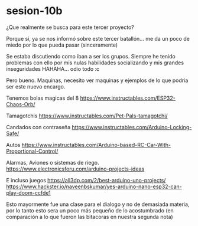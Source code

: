 # sesion-10b

¿Que realmente se busca para este tercer proyecto?

Porque si, ya se nos informó sobre este tercer batallón... me da un poco de miedo por lo que pueda pasar (sinceramente)

Se estaba discutiendo como iban a ser los grupos. Siempre he tenido problemas con ello por mis nulas habilidades socializando y mis grandes inseguridades 
HAHAHA... odio todo :c 

Pero bueno. Maquinas, necesito ver maquinas y ejemplos de lo que podria ser este nuevo encargo.

Tenemos bolas magicas del 8
https://www.instructables.com/ESP32-Chaos-Orb/

Tamagotchis
https://www.instructables.com/Pet-Pals-tamagotchi/

Candados con contraseña
https://www.instructables.com/Arduino-Locking-Safe/

Autos
https://www.instructables.com/Arduino-based-RC-Car-With-Proportional-Control/

Alarmas, Aviones o sistemas de riego.
https://www.electronicsforu.com/arduino-projects-ideas

E incluso juegos
https://all3dp.com/2/best-arduino-uno-projects/
https://www.hackster.io/naveenbskumar/yes-arduino-nano-esp32-can-play-doom-ccfde1

Esto mayormente fue una clase para el dialogo y no de demasiada materia, por lo tanto esto sera un poco más pequeño de lo acostumbrado (en comparación a lo que fueron las bitacoras en nuestra segunda nota)
